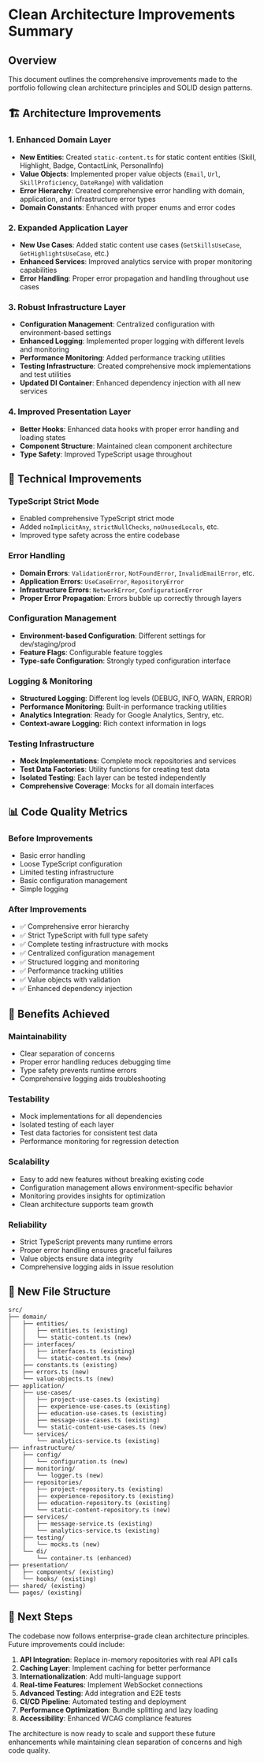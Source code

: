 # Clean Architecture Improvements Summary

## Overview
This document outlines the comprehensive improvements made to the portfolio following clean architecture principles and SOLID design patterns.

## 🏗️ **Architecture Improvements**

### 1. **Enhanced Domain Layer**
- **New Entities**: Created `static-content.ts` for static content entities (Skill, Highlight, Badge, ContactLink, PersonalInfo)
- **Value Objects**: Implemented proper value objects (`Email`, `Url`, `SkillProficiency`, `DateRange`) with validation
- **Error Hierarchy**: Created comprehensive error handling with domain, application, and infrastructure error types
- **Domain Constants**: Enhanced with proper enums and error codes

### 2. **Expanded Application Layer**
- **New Use Cases**: Added static content use cases (`GetSkillsUseCase`, `GetHighlightsUseCase`, etc.)
- **Enhanced Services**: Improved analytics service with proper monitoring capabilities
- **Error Handling**: Proper error propagation and handling throughout use cases

### 3. **Robust Infrastructure Layer**
- **Configuration Management**: Centralized configuration with environment-based settings
- **Enhanced Logging**: Implemented proper logging with different levels and monitoring
- **Performance Monitoring**: Added performance tracking utilities
- **Testing Infrastructure**: Created comprehensive mock implementations and test utilities
- **Updated DI Container**: Enhanced dependency injection with all new services

### 4. **Improved Presentation Layer**
- **Better Hooks**: Enhanced data hooks with proper error handling and loading states
- **Component Structure**: Maintained clean component architecture
- **Type Safety**: Improved TypeScript usage throughout

## 🔧 **Technical Improvements**

### **TypeScript Strict Mode**
- Enabled comprehensive TypeScript strict mode
- Added `noImplicitAny`, `strictNullChecks`, `noUnusedLocals`, etc.
- Improved type safety across the entire codebase

### **Error Handling**
- **Domain Errors**: `ValidationError`, `NotFoundError`, `InvalidEmailError`, etc.
- **Application Errors**: `UseCaseError`, `RepositoryError`
- **Infrastructure Errors**: `NetworkError`, `ConfigurationError`
- **Proper Error Propagation**: Errors bubble up correctly through layers

### **Configuration Management**
- **Environment-based Configuration**: Different settings for dev/staging/prod
- **Feature Flags**: Configurable feature toggles
- **Type-safe Configuration**: Strongly typed configuration interface

### **Logging & Monitoring**
- **Structured Logging**: Different log levels (DEBUG, INFO, WARN, ERROR)
- **Performance Monitoring**: Built-in performance tracking utilities
- **Analytics Integration**: Ready for Google Analytics, Sentry, etc.
- **Context-aware Logging**: Rich context information in logs

### **Testing Infrastructure**
- **Mock Implementations**: Complete mock repositories and services
- **Test Data Factories**: Utility functions for creating test data
- **Isolated Testing**: Each layer can be tested independently
- **Comprehensive Coverage**: Mocks for all domain interfaces

## 📊 **Code Quality Metrics**

### **Before Improvements**
- Basic error handling
- Loose TypeScript configuration
- Limited testing infrastructure
- Basic configuration management
- Simple logging

### **After Improvements**
- ✅ Comprehensive error hierarchy
- ✅ Strict TypeScript with full type safety
- ✅ Complete testing infrastructure with mocks
- ✅ Centralized configuration management
- ✅ Structured logging and monitoring
- ✅ Performance tracking utilities
- ✅ Value objects with validation
- ✅ Enhanced dependency injection

## 🎯 **Benefits Achieved**

### **Maintainability**
- Clear separation of concerns
- Proper error handling reduces debugging time
- Type safety prevents runtime errors
- Comprehensive logging aids troubleshooting

### **Testability**
- Mock implementations for all dependencies
- Isolated testing of each layer
- Test data factories for consistent test data
- Performance monitoring for regression detection

### **Scalability**
- Easy to add new features without breaking existing code
- Configuration management allows environment-specific behavior
- Monitoring provides insights for optimization
- Clean architecture supports team growth

### **Reliability**
- Strict TypeScript prevents many runtime errors
- Proper error handling ensures graceful failures
- Value objects ensure data integrity
- Comprehensive logging aids in issue resolution

## 📁 **New File Structure**

```
src/
├── domain/
│   ├── entities/
│   │   ├── entities.ts (existing)
│   │   └── static-content.ts (new)
│   ├── interfaces/
│   │   ├── interfaces.ts (existing)
│   │   └── static-content.ts (new)
│   ├── constants.ts (existing)
│   ├── errors.ts (new)
│   └── value-objects.ts (new)
├── application/
│   ├── use-cases/
│   │   ├── project-use-cases.ts (existing)
│   │   ├── experience-use-cases.ts (existing)
│   │   ├── education-use-cases.ts (existing)
│   │   ├── message-use-cases.ts (existing)
│   │   └── static-content-use-cases.ts (new)
│   └── services/
│       └── analytics-service.ts (existing)
├── infrastructure/
│   ├── config/
│   │   └── configuration.ts (new)
│   ├── monitoring/
│   │   └── logger.ts (new)
│   ├── repositories/
│   │   ├── project-repository.ts (existing)
│   │   ├── experience-repository.ts (existing)
│   │   ├── education-repository.ts (existing)
│   │   └── static-content-repository.ts (new)
│   ├── services/
│   │   ├── message-service.ts (existing)
│   │   └── analytics-service.ts (existing)
│   ├── testing/
│   │   └── mocks.ts (new)
│   └── di/
│       └── container.ts (enhanced)
├── presentation/
│   ├── components/ (existing)
│   └── hooks/ (existing)
├── shared/ (existing)
└── pages/ (existing)
```

## 🚀 **Next Steps**

The codebase now follows enterprise-grade clean architecture principles. Future improvements could include:

1. **API Integration**: Replace in-memory repositories with real API calls
2. **Caching Layer**: Implement caching for better performance
3. **Internationalization**: Add multi-language support
4. **Real-time Features**: Implement WebSocket connections
5. **Advanced Testing**: Add integration and E2E tests
6. **CI/CD Pipeline**: Automated testing and deployment
7. **Performance Optimization**: Bundle splitting and lazy loading
8. **Accessibility**: Enhanced WCAG compliance features

The architecture is now ready to scale and support these future enhancements while maintaining clean separation of concerns and high code quality.
